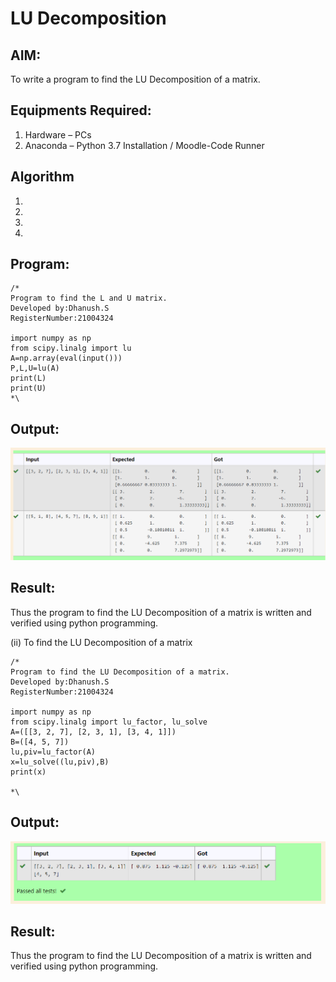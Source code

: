 # LU Decomposition 

## AIM:
To write a program to find the LU Decomposition of a matrix.

## Equipments Required:
1. Hardware – PCs
2. Anaconda – Python 3.7 Installation / Moodle-Code Runner

## Algorithm
1. 
2. 
3. 
4. 

## Program:

```
/*
Program to find the L and U matrix.
Developed by:Dhanush.S 
RegisterNumber:21004324 

import numpy as np
from scipy.linalg import lu
A=np.array(eval(input()))
P,L,U=lu(A)
print(L)
print(U)
*\
```
## Output:
![gitlogo](13.png)

## Result:
Thus the program to find the LU Decomposition of a matrix is written and verified using python programming.



(ii) To find the LU Decomposition of a matrix
```
/*
Program to find the LU Decomposition of a matrix.
Developed by:Dhanush.S   
RegisterNumber:21004324 

import numpy as np
from scipy.linalg import lu_factor, lu_solve
A=([[3, 2, 7], [2, 3, 1], [3, 4, 1]])
B=([4, 5, 7])
lu,piv=lu_factor(A)
x=lu_solve((lu,piv),B)
print(x)

*\
```
## Output:
![gitlogo](12.png)

## Result:
Thus the program to find the LU Decomposition of a matrix is written and verified using python programming.

